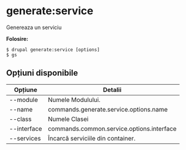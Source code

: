 # generate:service
Genereaza un serviciu

**Folosire:**
```
$ drupal generate:service [options]
$ gs  
```

## Opțiuni disponibile
Opțiune | Detalii
-------|-------------
--module | Numele Modulului.
--name | commands.generate.service.options.name
--class | Numele Clasei
--interface | commands.common.service.options.interface
--services | Încarcă serviciile din container.
